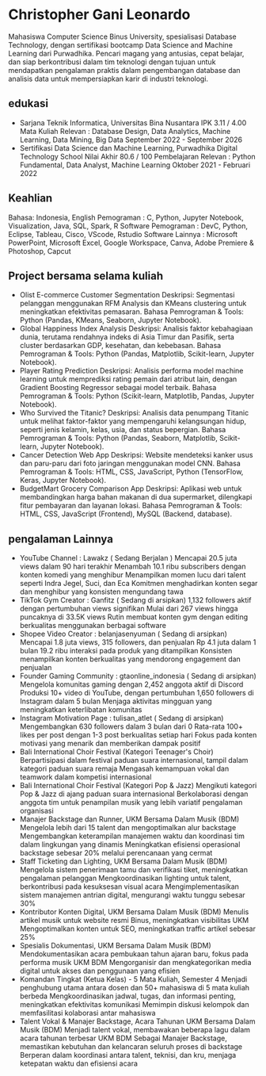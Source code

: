 # Christopher Gani Leonardo
Mahasiswa Computer Science Binus University, spesialisasi Database Technology, dengan sertifikasi bootcamp Data Science and Machine Learning dari Purwadhika. Pencari magang yang antusias, cepat belajar, dan siap berkontribusi dalam tim teknologi dengan tujuan untuk mendapatkan pengalaman praktis dalam pengembangan database dan analisis data untuk mempersiapkan karir di industri teknologi.

## edukasi
- Sarjana Teknik Informatica, Universitas Bina Nusantara
IPK 3.11 / 4.00
Mata Kuliah Relevan : Database Design, Data Analytics, Machine Learning, Data Mining, Big Data
September 2022 - September 2026
- Sertifikasi Data Science dan Machine Learning, 
Purwadhika Digital Technology School
Nilai Akhir 80.6 / 100
Pembelajaran Relevan : Python Fundamental, Data Analyst, Machine Learning
Oktober 2021 - Februari 2022


## Keahlian
Bahasa: Indonesia, English
Pemograman : C, Python, Jupyter Notebook, Visualization, Java, SQL, Spark, R
Software Pemograman : DevC, Python, Eclipse, Tableau, Cisco, VScode, Rstudio
Software Lainnya : Microsoft PowerPoint, Microsoft Excel, Google Workspace, Canva, Adobe Premiere & Photoshop, Capcut


## Project bersama selama kuliah
- Olist E-commerce Customer Segmentation
Deskripsi: Segmentasi pelanggan menggunakan RFM Analysis dan KMeans clustering untuk meningkatkan efektivitas pemasaran.
Bahasa Pemrograman & Tools: Python (Pandas, KMeans, Seaborn, Jupyter Notebook).
- Global Happiness Index Analysis
Deskripsi: Analisis faktor kebahagiaan dunia, terutama rendahnya indeks di Asia Timur dan Pasifik, serta cluster berdasarkan GDP, kesehatan, dan kebebasan.
Bahasa Pemrograman & Tools: Python (Pandas, Matplotlib, Scikit-learn, Jupyter Notebook).
- Player Rating Prediction
Deskripsi: Analisis performa model machine learning untuk memprediksi rating pemain dari atribut lain, dengan Gradient Boosting Regressor sebagai model terbaik.
Bahasa Pemrograman & Tools: Python (Scikit-learn, Matplotlib, Pandas, Jupyter Notebook).
- Who Survived the Titanic?
Deskripsi: Analisis data penumpang Titanic untuk melihat faktor-faktor yang mempengaruhi kelangsungan hidup, seperti jenis kelamin, kelas, usia, dan status bepergian. 
Bahasa Pemrograman & Tools: Python (Pandas, Seaborn, Matplotlib, Scikit-learn, Jupyter Notebook).
- Cancer Detection Web App
Deskripsi: Website mendeteksi kanker usus dan paru-paru dari foto jaringan menggunakan model CNN.
Bahasa Pemrograman & Tools: HTML, CSS, JavaScript, Python (TensorFlow, Keras, Jupyter Notebook).
- BudgetMart Grocery Comparison App
Deskripsi: Aplikasi web untuk membandingkan harga bahan makanan di dua supermarket, dilengkapi fitur pembayaran dan layanan lokasi.
Bahasa Pemrograman & Tools: HTML, CSS, JavaScript (Frontend), MySQL (Backend, database).


## pengalaman Lainnya
- YouTube Channel : Lawakz ( Sedang Berjalan )
Mencapai 20.5 juta views dalam 90 hari terakhir
Menambah 10.1 ribu subscribers dengan konten komedi yang menghibur
Menampilkan momen lucu dari talent seperti Indra Jegel, Suci, dan Eca
Komitmen menghadirkan konten segar dan menghibur yang konsisten mengundang tawa
- TikTok Gym Creator : Ganfitz ( Sedang di arsipkan)
1,132 followers aktif dengan pertumbuhan views signifikan
Mulai dari 267 views hingga puncaknya di 33.5K views
Rutin membuat konten gym dengan editing berkualitas menggunakan berbagai software
- Shopee Video Creator : belanjasenyuman ( Sedang di arsipkan)
Mencapai 1.8 juta views, 315 followers, dan penjualan Rp 4.1 juta dalam 1 bulan
19.2 ribu interaksi pada produk yang ditampilkan
Konsisten menampilkan konten berkualitas yang mendorong engagement dan penjualan
- Founder Gaming Community : gtaonline_indonesia ( Sedang di arsipkan)
Mengelola komunitas gaming dengan 2,452 anggota aktif di Discord
Produksi 10+ video di YouTube, dengan pertumbuhan 1,650 followers di Instagram dalam 5 bulan
Menjaga aktivitas mingguan yang meningkatkan keterlibatan komunitas
- Instagram Motivation Page : tulisan_atlet ( Sedang di arsipkan)
Mengembangkan 630 followers dalam 3 bulan dari 0
Rata-rata 100+ likes per post dengan 1-3 post berkualitas setiap hari
Fokus pada konten motivasi yang menarik dan memberikan dampak positif
- Bali International Choir Festival (Kategori Teenager's Choir)
Berpartisipasi dalam festival paduan suara internasional, tampil dalam kategori paduan suara remaja
Mengasah kemampuan vokal dan teamwork dalam kompetisi internasional
- Bali International Choir Festival (Kategori Pop & Jazz)
Mengikuti kategori Pop & Jazz di ajang paduan suara internasional
Berkolaborasi dengan anggota tim untuk penampilan musik yang lebih variatif
pengalaman organisasi
- Manajer Backstage dan Runner, UKM Bersama Dalam Musik (BDM)
Mengelola lebih dari 15 talent dan mengoptimalkan alur backstage
Mengembangkan keterampilan manajemen waktu dan koordinasi tim dalam lingkungan yang dinamis
Meningkatkan efisiensi operasional backstage sebesar 20% melalui perencanaan yang cermat
- Staff Ticketing dan Lighting, UKM Bersama Dalam Musik (BDM)
Mengelola sistem penerimaan tamu dan verifikasi tiket, meningkatkan pengalaman pelanggan
Mengkoordinasikan lighting untuk talent, berkontribusi pada kesuksesan visual acara
Mengimplementasikan sistem manajemen antrian digital, mengurangi waktu tunggu sebesar 30%
- Kontributor Konten Digital, UKM Bersama Dalam Musik (BDM)
Menulis artikel musik untuk website resmi Binus, meningkatkan visibilitas UKM
Mengoptimalkan konten untuk SEO, meningkatkan traffic artikel sebesar 25%
- Spesialis Dokumentasi, UKM Bersama Dalam Musik (BDM)
Mendokumentasikan acara pembukaan tahun ajaran baru, fokus pada performa musik UKM BDM
Mengorganisir dan mengkategorikan media digital untuk akses dan penggunaan yang efisien
- Komandan Tingkat (Ketua Kelas) - 5 Mata Kuliah, Semester 4
Menjadi penghubung utama antara dosen dan 50+ mahasiswa di 5 mata kuliah berbeda
Mengkoordinasikan jadwal, tugas, dan informasi penting, meningkatkan efektivitas komunikasi
Memimpin diskusi kelompok dan memfasilitasi kolaborasi antar mahasiswa
- Talent Vokal & Manajer Backstage, Acara Tahunan UKM Bersama Dalam Musik (BDM)
Menjadi talent vokal, membawakan beberapa lagu dalam acara tahunan terbesar UKM BDM
Sebagai Manajer Backstage, memastikan kebutuhan dan kelancaran seluruh proses di backstage
Berperan dalam koordinasi antara talent, teknisi, dan kru, menjaga ketepatan waktu dan efisiensi acara

